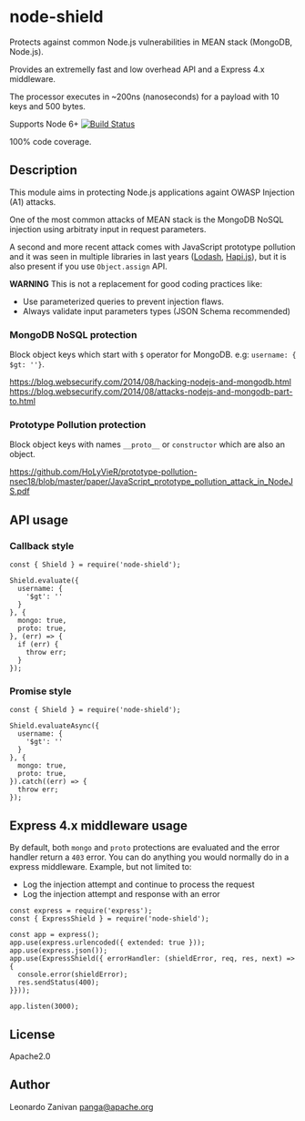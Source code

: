 # node-shield

Protects against common Node.js vulnerabilities in MEAN stack (MongoDB, Node.js).

Provides an extremelly fast and low overhead API and a Express 4.x middleware.

The processor executes in ~200ns (nanoseconds) for a payload with 10 keys and 500 bytes.

Supports Node 6+ [![Build Status](https://travis-ci.com/panga/node-shield.svg?branch=master)](https://travis-ci.com/panga/node-shield)

100% code coverage.

## Description

This module aims in protecting Node.js applications againt OWASP Injection (A1) attacks.

One of the most common attacks of MEAN stack is the MongoDB NoSQL injection using arbitraty input in request parameters.

A second and more recent attack comes with JavaScript prototype pollution and it was seen in multiple libraries in last years ([Lodash](https://snyk.io/vuln/SNYK-JS-LODASH-450202), [Hapi.js](https://github.com/hapijs/hapi/issues/3916)), but it is also present if you use `Object.assign` API.

**WARNING** This is not a replacement for good coding practices like:
* Use parameterized queries to prevent injection flaws.
* Always validate input parameters types (JSON Schema recommended)

### MongoDB NoSQL protection

Block object keys which start with `$` operator for MongoDB. e.g: `username: { $gt: ''}`.

https://blog.websecurify.com/2014/08/hacking-nodejs-and-mongodb.html
https://blog.websecurify.com/2014/08/attacks-nodejs-and-mongodb-part-to.html

### Prototype Pollution protection

Block object keys with names `__proto__` or `constructor` which are also an object.

https://github.com/HoLyVieR/prototype-pollution-nsec18/blob/master/paper/JavaScript_prototype_pollution_attack_in_NodeJS.pdf

## API usage

### Callback style

```
const { Shield } = require('node-shield');

Shield.evaluate({
  username: {
    '$gt': ''
  }
}, {
  mongo: true,
  proto: true,
}, (err) => {
  if (err) {
    throw err;
  }
});
```

### Promise style

```
const { Shield } = require('node-shield');

Shield.evaluateAsync({
  username: {
    '$gt': ''
  }
}, {
  mongo: true,
  proto: true,
}).catch((err) => {
  throw err;
});
```

## Express 4.x middleware usage

By default, both `mongo` and `proto` protections are evaluated and the error handler return a `403` error.
You can do anything you would normally do in a express middleware.
Example, but not limited to:
- Log the injection attempt and continue to process the request
- Log the injection attempt and response with an error

```
const express = require('express');
const { ExpressShield } = require('node-shield');

const app = express();
app.use(express.urlencoded({ extended: true }));
app.use(express.json());
app.use(ExpressShield({ errorHandler: (shieldError, req, res, next) => {
  console.error(shieldError);
  res.sendStatus(400);
}}));

app.listen(3000);
```

## License

Apache2.0

## Author

Leonardo Zanivan <panga@apache.org>
